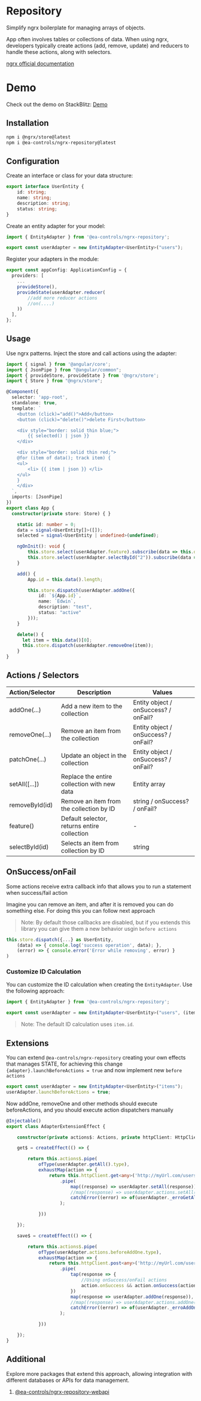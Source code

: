# Repository

Simplify ngrx boilerplate for managing arrays of objects.

App often involves tables or collections of data. When using ngrx, developers typically create actions (add, remove, update) and reducers to handle these actions, along with selectors.

[ngrx official documentation](https://ngrx.io/)

# Demo

Check out the demo on StackBlitz: [Demo](https://stackblitz.com/edit/stackblitz-starters-78qyqt?file=src%2Fmain.ts)

## Installation

```bash
npm i @ngrx/store@latest
npm i @ea-controls/ngrx-repository@latest
```

## Configuration

Create an interface or class for your data structure:

```typescript
export interface UserEntity {
    id: string;
    name: string;
    description: string;
    status: string;
}
```

Create an entity adapter for your model:

```typescript
import { EntityAdapter } from '@ea-controls/ngrx-repository';

export const userAdapter = new EntityAdapter<UserEntity>("users");
```

Register your adapters in the module:

```typescript
export const appConfig: ApplicationConfig = {
  providers: [
    ...
    provideStore(),
    provideState(userAdapter.reducer(
        //add more reducer actions
        //on(....)
    ))
  ],
};
```

## Usage

Use ngrx patterns. Inject the store and call actions using the adapter:

```typescript
import { signal } from '@angular/core';
import { JsonPipe } from "@angular/common";
import { provideStore, provideState } from '@ngrx/store';
import { Store } from "@ngrx/store";

@Component({
  selector: 'app-root',
  standalone: true,
  template: `
    <button (click)="add()">Add</button>
    <button (click)="delete()">delete First</button>

    <div style="border: solid thin blue;">
        {{ selected() | json }}
    </div>

    <div style="border: solid thin red;">
    @for (item of data(); track item) {
    <ul>
        <li> {{ item | json }} </li>
    </ul>
    }
    </div>
  `,
  imports: [JsonPipe]
})
export class App {
  constructor(private store: Store) { }

    static id: number = 0;
    data = signal<UserEntity[]>([]);
    selected = signal<UserEntity | undefined>(undefined);

    ngOnInit(): void {
        this.store.select(userAdapter.feature).subscribe(data => this.data.set(data));
        this.store.select(userAdapter.selectById("2")).subscribe(data => this.selected.set(data));
    }

    add() {
        App.id = this.data().length;

        this.store.dispatch(userAdapter.addOne({
            id: `${App.id}`,
            name: `Edwin`,
            description: "test",
            status: "active"
        }));
    }

    delete() {
      let item = this.data()[0];
      this.store.dispatch(userAdapter.removeOne(item));
    }
}
```

## Actions / Selectors

| Action/Selector  | Description                                 | Values         |
|------------------|---------------------------------------------|----------------|
| addOne(...)      | Add a new item to the collection            | Entity object / onSuccess? / onFail? |
| removeOne(...)   | Remove an item from the collection          | Entity object / onSuccess? / onFail? |
| patchOne(...)    | Update an object in the collection          | Entity object / onSuccess? / onFail? |
| setAll([...])    | Replace the entire collection with new data | Entity array                         |
| removeById(id)   | Remove an item from the collection by ID    | string / onSuccess? / onFail?        |
| feature()        | Default selector, returns entire collection | -                                    |
| selectById(id)   | Selects an item from collection by ID       | string                               |

## OnSuccess/onFail

Some actions receive extra callback info that allows you to run a statement when success/fail action

Imagine you can remove an item, and after it is removed you can do something else. For doing this you can follow next approach

>Note: By default those callbacks are disabled, but if you extends this library you can give them a new behavior usgin `before actions`

```typescript
this.store.dispatch({...} as UserEntity, 
    (data) => { console.log('success operation', data); }, 
    (error) => { console.error('Error while removing', error) }
)
```

### Customize ID Calculation

You can customize the ID calculation when creating the `EntityAdapter`. Use the following approach:

```typescript
import { EntityAdapter } from '@ea-controls/ngrx-repository';

export const userAdapter = new EntityAdapter<UserEntity>("users", (item) => `${item.id}.${item.name}`);
```

>Note: The default ID calculation uses `item.id`.

## Extensions

You can extend `@ea-controls/ngrx-repository` creating your own effects that manages STATE, for achieving this change `{adapter}.launchBeforeActions = true` and now implement new `before actions`

```typescript
export const userAdapter = new EntityAdapter<UserEntity>("items");
userAdapter.launchBeforeActions = true;
```

Now addOne, removeOne and other methods should execute beforeActions, and you should execute action dispatchers manually

```typescript
@Injectable()
export class AdapterExtensionEffect {

    constructor(private actions$: Actions, private httpClient: HttpClient) { }

    get$ = createEffect(() => {

        return this.actions$.pipe(
            ofType(userAdapter.getAll().type),
            exhaustMap(action => {
                return this.httpClient.get<any>('http://myUrl.com/users')
                    .pipe(
                        map((response) => userAdapter.setAll(response)),
                        //map((response) => userAdapter.actions.setAll({ data: response })),
                        catchError((error) => of(userAdapter._erroGetAll({ error })))
                    );

            }))

    });

    save$ = createEffect(() => {

        return this.actions$.pipe(
            ofType(userAdapter.actions.beforeAddOne.type),
            exhaustMap(action => {
                return this.httpClient.post<any>('http://myUrl.com/users', action.data)
                    .pipe(
                        tap(response => {
                            //Using onSuccess/onFail actions
                            action.onSuccess && action.onSuccess(action.data);
                        })
                        map(response => userAdapter.addOne(response)),
                        //map((response) => userAdapter.actions.addOne({ data: response })),
                        catchError((error) => of(userAdapter._erroAddOne({ error })))
                    );

            }))

    });
}
```


## Additional

Explore more packages that extend this approach, allowing integration with different databases or APIs for data management.

1. [@ea-controls/ngrx-repository-webapi](https://www.npmjs.com/package/@ea-controls/ngrx-repository-webapi)